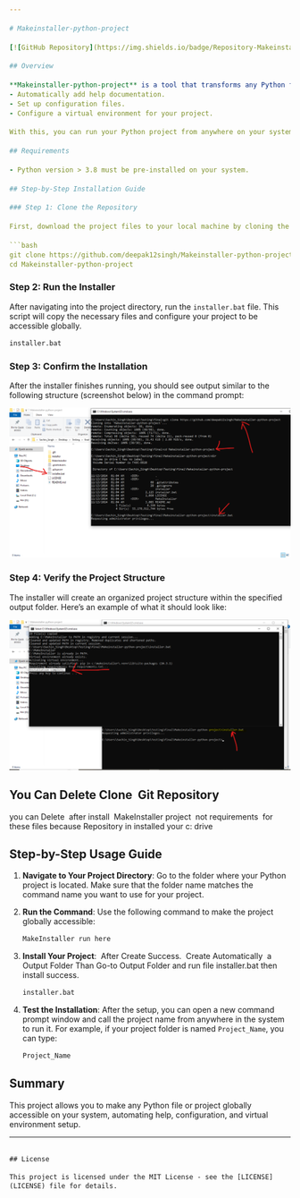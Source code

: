 ```yaml
---

# Makeinstaller-python-project

[![GitHub Repository](https://img.shields.io/badge/Repository-Makeinstaller--python--project-blue)](https://github.com/deepak12singh/Makeinstaller-python-project)

## Overview

**Makeinstaller-python-project** is a tool that transforms any Python file or Python project into a globally accessible command on your system. This installer script will:
- Automatically add help documentation.
- Set up configuration files.
- Configure a virtual environment for your project.

With this, you can run your Python project from anywhere on your system simply by calling its name in the command prompt.

## Requirements

- Python version > 3.8 must be pre-installed on your system.

## Step-by-Step Installation Guide

### Step 1: Clone the Repository

First, download the project files to your local machine by cloning the repository.

```bash
git clone https://github.com/deepak12singh/Makeinstaller-python-project
cd Makeinstaller-python-project
```

### Step 2: Run the Installer

After navigating into the project directory, run the `installer.bat` file. This script will copy the necessary files and configure your project to be accessible globally.

```bash
installer.bat
```

### Step 3: Confirm the Installation

After the installer finishes running, you should see output similar to the following structure (screenshot below) in the command prompt:

![Installation Process Screenshot](https://github.com/deepak12singh/Makeinstaller-python-project/blob/main/Screenshot/step%201.png)

### Step 4: Verify the Project Structure

The installer will create an organized project structure within the specified output folder. Here’s an example of what it should look like:

![Project Structure Screenshot](https://github.com/deepak12singh/Makeinstaller-python-project/blob/main/Screenshot/Step%202.png)

## You Can Delete Clone  Git Repository 
 you can Delete  after install  MakeInstaller project  not requirements  for these files because Repository in installed your c: drive  

## Step-by-Step Usage Guide

1. **Navigate to Your Project Directory**: Go to the folder where your Python project is located. Make sure that the folder name matches the command name you want to use for your project.

2. **Run the Command**: Use the following command to make the project globally accessible:

   ```bash
   MakeInstaller run here
   ```
3. **Install Your Project**:  After Create Success.  Create Automatically  a Output Folder Than Go-to Output Folder and run file installer.bat then install success.
    ```bash
   installer.bat
   ```

4. **Test the Installation**: After the setup, you can open a new command prompt window and call the project name from anywhere in the system to run it. For example, if your project folder is named `Project_Name`, you can type:

   ```bash
   Project_Name
   ```

## Summary

This project allows you to make any Python file or project globally accessible on your system, automating help, configuration, and virtual environment setup.

---
```

## License

This project is licensed under the MIT License - see the [LICENSE](LICENSE) file for details.
